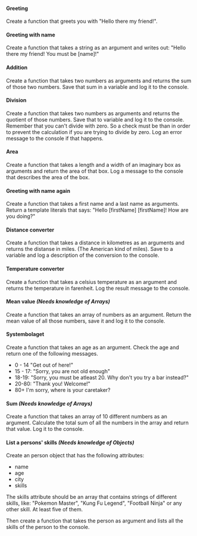 #### Greeting

Create a function that greets you with "Hello there my friend!".

#### Greeting with name

Create a function that takes a string as an argument and writes out: "Hello there my friend! You must be [name]!"

#### Addition

Create a function that takes two numbers as arguments and returns the sum of those two numbers. Save that sum in a variable and log it to the console.

#### Division

Create a function that takes two numbers as arguments and returns the quotient of those numbers. Save that to variable and log it to the console. Remember that you can't divide with zero. So a check must be than in order to prevent the calculation if you are trying to divide by zero. Log an error message to the console if that happens.

#### Area

Create a function that takes a length and a width of an imaginary box as arguments and return the area of that box. Log a message to the console that describes the area of the box.

#### Greeting with name again

Create a function that takes a first name and a last name as arguments. Return a template literals that says:
"Hello [firstName] [firstName]! How are you doing?"

#### Distance converter

Create a function that takes a distance in kilometres as an arguments and returns the distanse in miles. (The American kind of miles). Save to a variable and log a description of the conversion to the console.

#### Temperature converter

Create a function that takes a celsius temperature as an argument and returns the temperature in farenheit. Log the result message to the console.

#### Mean value _(Needs knowledge of Arrays)_

Create a function that takes an array of numbers as an argument. Return the mean value of all those numbers, save it and log it to the console.

#### Systembolaget

Create a function that takes an age as an argument.
Check the age and return one of the following messages.

- 0 - 14 "Get out of here!"
- 15 - 17: "Sorry, you are not old enough"
- 18-19: "Sorry, you must be atleast 20. Why don't you try a bar instead?"
- 20-80: "Thank you! Welcome!"
- 80+ I'm sorry, where is your caretaker?

#### Sum _(Needs knowledge of Arrays)_
Create a function that takes an array of 10 different numbers as an argument. Calculate the total sum of all the numbers in the array and return that value. Log it to the console.

#### List a persons' skills _(Needs knowledge of Objects)_
Create an person object that has the following attributes:
- name
- age
- city
- skills

The skills attribute should be an array that contains strings of different skills, like: "Pokemon Master", "Kung Fu Legend", "Football Ninja" or any other skill. At least five of them.

Then create a function that takes the person as argument and lists all the skills of the person to the console.